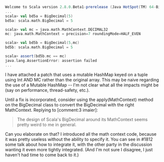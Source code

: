 ```scala
Welcome to Scala version 2.8.0.Beta1-prerelease (Java HotSpot(TM) 64-Bit Server VM, Java 1.6.0_17).
...
scala> val bd5a = BigDecimal(5)
bd5a: scala.math.BigDecimal = 5

scala> val mc = java.math.MathContext.DECIMAL32 
mc: java.math.MathContext = precision=7 roundingMode=HALF_EVEN

scala> val bd5b = BigDecimal(5,mc)
bd5b: scala.math.BigDecimal = 5

scala> assert(bd5b.mc == mc) 
java.lang.AssertionError: assertion failed
...
```



I have attached a patch that uses a mutable HashMap keyed on a tuple using Int AND MC rather than the original array. This may be naive regarding the use of a Mutable HashMap -- I'm not clear what all the impacts might be (say on performance, thread-safety, etc.).

Until a fix is incorporated, consider using the apply(MathContext) method on the BigDecimal class to convert the BigDecimal with the right MathContext.
Replying to [comment:3 imaier]:
> The design of Scala's BigDecimal around its MathContext seems pretty weird to me in general.

Can you elaborate on that? I introduced all the math context code, because it was pretty useless without the ability to specify it.  You can see in #1812 some talk about how to integrate it, with the other party in the discussion wanting it even more tightly integrated.  (And I'm not sure I disagree, I just haven't had time to come back to it.)
